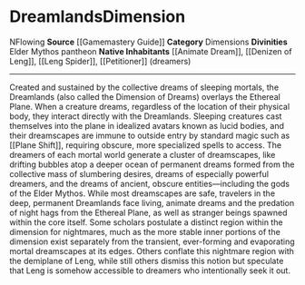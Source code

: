 ﻿---
alignment: N
element: null
id: '22'
name: Dreamlands
plane_category: Dimensions
rarity: Common
source: '[[DATABASE/source/Gamemastery Guide|Gamemastery Guide]]'
trait:
- '[[DATABASE/trait/Flowing|Flowing]]'
type: Plane

---
# Dreamlands<span class="item-type">Dimension</span>

<span class="trait-alignment item-trait">N</span><span class="item-trait">Flowing</span>
**Source** [[Gamemastery Guide]]
**Category** Dimensions
**Divinities** Elder Mythos pantheon
**Native Inhabitants** [[Animate Dream]], [[Denizen of Leng]], [[Leng Spider]], [[Petitioner]] (dreamers)

---
Created and sustained by the collective dreams of sleeping mortals, the Dreamlands (also called the Dimension of Dreams) overlays the Ethereal Plane. When a creature dreams, regardless of the location of their physical body, they interact directly with the Dreamlands. Sleeping creatures cast themselves into the plane in idealized avatars known as lucid bodies, and their dreamscapes are immune to outside entry by standard magic such as [[Plane Shift]], requiring obscure, more specialized spells to access. The dreamers of each mortal world generate a cluster of dreamscapes, like drifting bubbles atop a deeper ocean of permanent dreams formed from the collective mass of slumbering desires, dreams of especially powerful dreamers, and the dreams of ancient, obscure entities—including the gods of the Elder Mythos. While most dreamscapes are safe, travelers in the deep, permanent Dreamlands face living, animate dreams and the predation of night hags from the Ethereal Plane, as well as stranger beings spawned within the core itself.
 Some scholars postulate a distinct region within the dimension for nightmares, much as the more stable inner portions of the dimension exist separately from the transient, ever-forming and evaporating mortal dreamscapes at its edges. Others conflate this nightmare region with the demiplane of Leng, while still others dismiss this notion but speculate that Leng is somehow accessible to dreamers who intentionally seek it out.